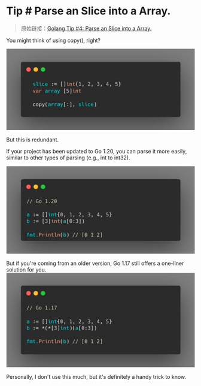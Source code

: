 # Tip # Parse an Slice into a Array.

> 原始链接：[Golang Tip #4: Parse an Slice into a Array.](https://twitter.com/func25/status/1727651590667158013)

You might think of using copy(), right?

![](./images/004/1.jpeg)

But this is redundant.

If your project has been updated to Go 1.20, you can parse it more easily, similar to other types of parsing (e.g., int to int32).

![](./images/004/2.jpeg)

But if you're coming from an older version, Go 1.17 still offers a one-liner solution for you.
![](./images/004/3.jpeg)

Personally, I don't use this much, but it's definitely a handy trick to know.

